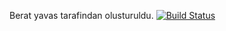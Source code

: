 Berat yavas tarafindan olusturuldu.
[![Build Status](https://travis-ci.org/beratyavas19/my-app.svg?branch=master)](https://travis-ci.org/beratyavas19/my-app)
